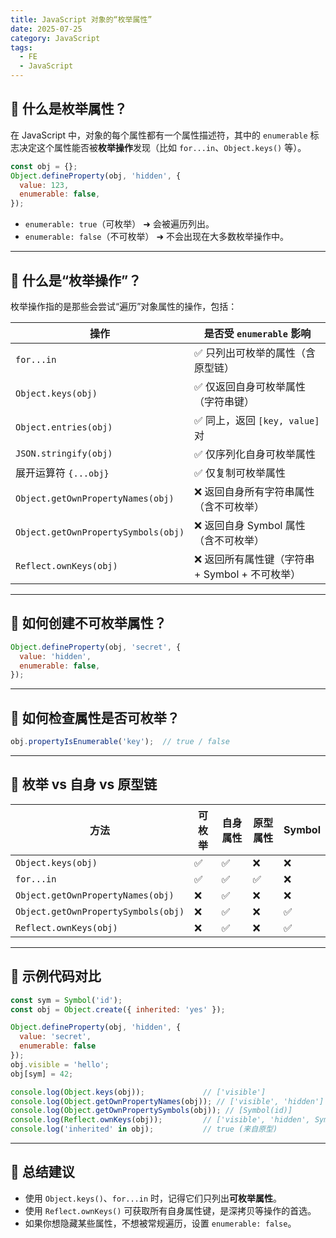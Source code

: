 ```yaml
---
title: JavaScript 对象的“枚举属性”
date: 2025-07-25
category: JavaScript
tags: 
  - FE
  - JavaScript
---
```


<!-- more -->

## 🔹 什么是枚举属性？

在 JavaScript 中，对象的每个属性都有一个属性描述符，其中的 `enumerable` 标志决定这个属性能否被**枚举操作**发现（比如 `for...in`、`Object.keys()` 等）。

```js
const obj = {};
Object.defineProperty(obj, 'hidden', {
  value: 123,
  enumerable: false,
});
```

- `enumerable: true`（可枚举） ➜ 会被遍历列出。
- `enumerable: false`（不可枚举） ➜ 不会出现在大多数枚举操作中。

---

## 🔹 什么是“枚举操作”？

枚举操作指的是那些会尝试“遍历”对象属性的操作，包括：

| 操作                      | 是否受 `enumerable` 影响 |
|---------------------------|----------------------------|
| `for...in`                | ✅ 只列出可枚举的属性（含原型链） |
| `Object.keys(obj)`        | ✅ 仅返回自身可枚举属性（字符串键） |
| `Object.entries(obj)`     | ✅ 同上，返回 `[key, value]` 对 |
| `JSON.stringify(obj)`     | ✅ 仅序列化自身可枚举属性 |
| 展开运算符 `{...obj}`     | ✅ 仅复制可枚举属性 |
| `Object.getOwnPropertyNames(obj)` | ❌ 返回自身所有字符串属性（含不可枚举） |
| `Object.getOwnPropertySymbols(obj)` | ❌ 返回自身 Symbol 属性（含不可枚举） |
| `Reflect.ownKeys(obj)`    | ❌ 返回所有属性键（字符串 + Symbol + 不可枚举） |

---

## 🔹 如何创建不可枚举属性？

```js
Object.defineProperty(obj, 'secret', {
  value: 'hidden',
  enumerable: false,
});
```

---

## 🔹 如何检查属性是否可枚举？

```js
obj.propertyIsEnumerable('key');  // true / false
```

---

## 🔹 枚举 vs 自身 vs 原型链

| 方法                         | 可枚举 | 自身属性 | 原型属性 | Symbol |
|------------------------------|--------|-----------|------------|--------|
| `Object.keys(obj)`           | ✅      | ✅         | ❌          | ❌      |
| `for...in`                   | ✅      | ✅         | ✅          | ❌      |
| `Object.getOwnPropertyNames(obj)` | ❌ | ✅         | ❌          | ❌      |
| `Object.getOwnPropertySymbols(obj)` | ❌ | ✅     | ❌          | ✅      |
| `Reflect.ownKeys(obj)`       | ❌      | ✅         | ❌          | ✅      |

---

## 🔹 示例代码对比

```js
const sym = Symbol('id');
const obj = Object.create({ inherited: 'yes' });

Object.defineProperty(obj, 'hidden', {
  value: 'secret',
  enumerable: false
});
obj.visible = 'hello';
obj[sym] = 42;

console.log(Object.keys(obj));             // ['visible']
console.log(Object.getOwnPropertyNames(obj)); // ['visible', 'hidden']
console.log(Object.getOwnPropertySymbols(obj)); // [Symbol(id)]
console.log(Reflect.ownKeys(obj));         // ['visible', 'hidden', Symbol(id)]
console.log('inherited' in obj);           // true (来自原型)
```

---

## 🔹 总结建议

- 使用 `Object.keys()`、`for...in` 时，记得它们只列出**可枚举属性**。
- 使用 `Reflect.ownKeys()` 可获取所有自身属性键，是深拷贝等操作的首选。
- 如果你想隐藏某些属性，不想被常规遍历，设置 `enumerable: false`。
